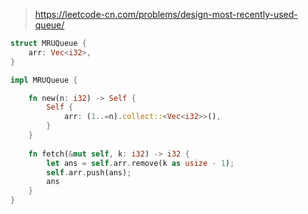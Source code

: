> https://leetcode-cn.com/problems/design-most-recently-used-queue/

``` rust
struct MRUQueue {
    arr: Vec<i32>,
}

impl MRUQueue {

    fn new(n: i32) -> Self {
        Self {
            arr: (1..=n).collect::<Vec<i32>>(),
        }
    }
    
    fn fetch(&mut self, k: i32) -> i32 {
        let ans = self.arr.remove(k as usize - 1);
        self.arr.push(ans);
        ans
    }
}
```